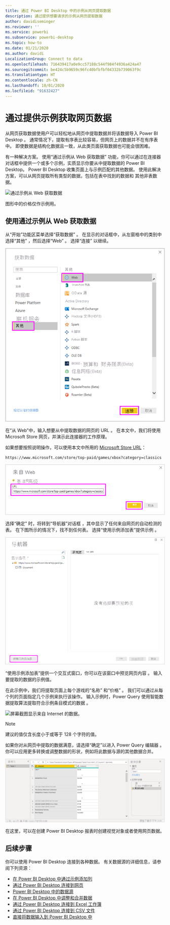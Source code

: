 ```yaml
---
title: 通过 Power BI Desktop 中的示例从网页提取数据
description: 通过提供想要请求的示例从网页提取数据
author: davidiseminger
ms.reviewer: ''
ms.service: powerbi
ms.subservice: powerbi-desktop
ms.topic: how-to
ms.date: 01/21/2020
ms.author: davidi
LocalizationGroup: Connect to data
ms.openlocfilehash: 716439417a0e9cc57188c544f984f4936a424a47
ms.sourcegitcommit: be424c5b9659c96fc40bfbfbf04332b739063f9c
ms.translationtype: HT
ms.contentlocale: zh-CN
ms.lasthandoff: 10/01/2020
ms.locfileid: "91632427"
---
```

# <a name="get-webpage-data-by-providing-examples"></a>通过提供示例获取网页数据

从网页获取数据使用户可以轻松地从网页中提取数据并将该数据导入 Power BI Desktop  。 通常情况下，提取有序表比较容易，但网页上的数据并不在有序表中。 即使数据是结构化数据且一致，从此类页面获取数据也可能会很困难。

有一种解决方案。 使用“通过示例从 Web 获取数据”  功能，你可以通过在连接器对话框中提供一个或多个示例，实质显示你要从中提取数据的 Power BI Desktop。 Power BI Desktop 收集页面上与示例匹配的其他数据。 使用此解决方案，可以从网页提取所有类型的数据，包括在表中找到的数据和  其他非表数据。

![通过示例从 Web 获取数据](media/desktop-connect-to-web-by-example/web-by-example_01.png)

图形中的价格仅作示例用。

## <a name="using-get-data-from-web-by-example"></a>使用通过示例从 Web 获取数据

从“开始”功能区菜单选择“获取数据”   。 在显示的对话框中，从左窗格中的类别中选择“其他”  ，然后选择“Web”  。 选择“连接”  以继续。

![选择从中获取数据的 Web](media/desktop-connect-to-web-by-example/web-by-example_03.png)

在“从 Web”中，输入想要从中提取数据的网页的 URL  。 在本文中，我们将使用 Microsoft Store 网页，并演示此连接器的工作原理。

如果想要按照说明操作，可以使用本文中所用的 [Microsoft Store URL](https://www.microsoft.com/store/top-paid/games/xbox?category=classics)：

```http
https://www.microsoft.com/store/top-paid/games/xbox?category=classics
```

![Web 对话框](media/desktop-connect-to-web-by-example/web-by-example_04.png)

选择“确定”  时，将转到“导航器”对话框  ，其中显示了任何来自网页的自动检测的表。 在下图所示的情况下，找不到任何表。 选择“使用示例添加表”提供示例  。

![导航器窗口](media/desktop-connect-to-web-by-example/web-by-example_05.png)

“使用示例添加表”提供一个交互式窗口，你可以在该窗口中预览网页内容  。 输入要提取的数据的示例值。

在此示例中，我们将提取页面上每个游戏的“名称”  和“价格”  。 我们可以通过从每个列的页面指定几个示例来执行该操作。 输入示例时，Power Query 使用智能数据提取算法提取符合示例条目模式的数据  。

![屏幕截图显示来自 Internet 的数据。](media/desktop-connect-to-web-by-example/web-by-example_06.png)

> [!NOTE]
> 建议的值仅含长度小于或等于 128 个字符的值。

如果你对从网页中提取的数据满意，请选择“确定”以进入 Power Query 编辑器  。 你可以应用更多转换或调整数据的形状，例如将此数据与源的其他数据合并。

![屏幕截图显示 Power Query 编辑器中从 Internet 提取的数据。](media/desktop-connect-to-web-by-example/web-by-example_07.png)

在这里，可以在创建 Power BI Desktop 报表时创建视觉对象或者使用网页数据。

## <a name="next-steps"></a>后续步骤

你可以使用 Power BI Desktop 连接到各种数据。 有关数据源的详细信息，请参阅下列资源：

* [在 Power BI Desktop 中通过示例添加列](../create-reports/desktop-add-column-from-example.md)
* [通过 Power BI Desktop 连接到网页](desktop-connect-to-web.md)
* [Power BI Desktop 中的数据源](desktop-data-sources.md)
* [在 Power BI Desktop 中调整和合并数据](desktop-shape-and-combine-data.md)
* [通过 Power BI Desktop 连接到 Excel 工作簿](desktop-connect-excel.md)
* [通过 Power BI Desktop 连接到 CSV 文件](desktop-connect-csv.md)
* [直接将数据输入到 Power BI Desktop 中](desktop-enter-data-directly-into-desktop.md)
